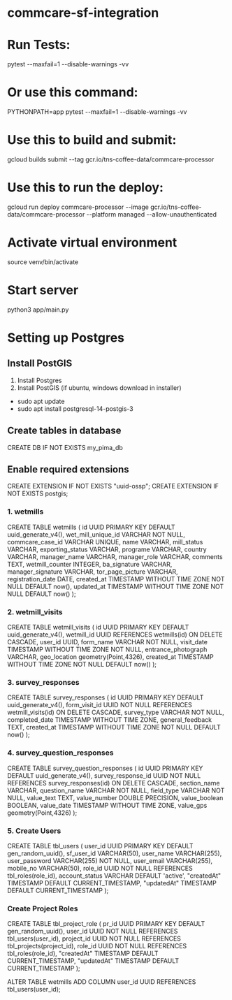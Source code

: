 # commcare-sf-integration

# Run Tests: 
pytest --maxfail=1 --disable-warnings -vv
# Or use this command: 
PYTHONPATH=app pytest --maxfail=1 --disable-warnings -vv
# Use this to build and submit: 
gcloud builds submit --tag gcr.io/tns-coffee-data/commcare-processor
# Use this to run the deploy: 
gcloud run deploy commcare-processor --image gcr.io/tns-coffee-data/commcare-processor --platform managed --allow-unauthenticated


# Activate virtual environment
source venv/bin/activate

# Start server 
python3 app/main.py


# Setting up Postgres

## Install PostGIS 
1. Install Postgres
2. Install PostGIS (if ubuntu, windows download in installer)

 - sudo apt update
 - sudo apt install postgresql-14-postgis-3


## Create tables in database

CREATE DB IF NOT EXISTS my_pima_db


## Enable required extensions
CREATE EXTENSION IF NOT EXISTS "uuid-ossp";
CREATE EXTENSION IF NOT EXISTS postgis;

### 1. wetmills
CREATE TABLE wetmills (
  id UUID PRIMARY KEY DEFAULT uuid_generate_v4(),
  wet_mill_unique_id VARCHAR NOT NULL,
  commcare_case_id VARCHAR UNIQUE,
  name VARCHAR,
  mill_status VARCHAR,
  exporting_status VARCHAR,
  programe VARCHAR,
  country VARCHAR,
  manager_name VARCHAR,
  manager_role VARCHAR,
  comments TEXT,
  wetmill_counter INTEGER,
  ba_signature VARCHAR,
  manager_signature VARCHAR,
  tor_page_picture VARCHAR,
  registration_date DATE,
  created_at TIMESTAMP WITHOUT TIME ZONE NOT NULL DEFAULT now(),
  updated_at TIMESTAMP WITHOUT TIME ZONE NOT NULL DEFAULT now()
);

### 2. wetmill_visits
CREATE TABLE wetmill_visits (
  id UUID PRIMARY KEY DEFAULT uuid_generate_v4(),
  wetmill_id UUID REFERENCES wetmills(id) ON DELETE CASCADE,
  user_id UUID,
  form_name VARCHAR NOT NULL,
  visit_date TIMESTAMP WITHOUT TIME ZONE NOT NULL,
  entrance_photograph VARCHAR,
  geo_location geometry(Point,4326),
  created_at TIMESTAMP WITHOUT TIME ZONE NOT NULL DEFAULT now()
);

### 3. survey_responses
CREATE TABLE survey_responses (
  id UUID PRIMARY KEY DEFAULT uuid_generate_v4(),
  form_visit_id UUID NOT NULL REFERENCES wetmill_visits(id) ON DELETE CASCADE,
  survey_type VARCHAR NOT NULL,
  completed_date TIMESTAMP WITHOUT TIME ZONE,
  general_feedback TEXT,
  created_at TIMESTAMP WITHOUT TIME ZONE NOT NULL DEFAULT now()
);

### 4. survey_question_responses
CREATE TABLE survey_question_responses (
  id UUID PRIMARY KEY DEFAULT uuid_generate_v4(),
  survey_response_id UUID NOT NULL REFERENCES survey_responses(id) ON DELETE CASCADE,
  section_name VARCHAR,
  question_name VARCHAR NOT NULL,
  field_type VARCHAR NOT NULL,
  value_text TEXT,
  value_number DOUBLE PRECISION,
  value_boolean BOOLEAN,
  value_date TIMESTAMP WITHOUT TIME ZONE,
  value_gps geometry(Point,4326)
);

### 5. Create Users
CREATE TABLE tbl_users (
    user_id UUID PRIMARY KEY DEFAULT gen_random_uuid(),
    sf_user_id VARCHAR(50),
    user_name VARCHAR(255),
    user_password VARCHAR(255) NOT NULL,
    user_email VARCHAR(255),
    mobile_no VARCHAR(50),
    role_id UUID NOT NULL REFERENCES tbl_roles(role_id),
    account_status VARCHAR DEFAULT 'active',
    "createdAt" TIMESTAMP DEFAULT CURRENT_TIMESTAMP,
    "updatedAt" TIMESTAMP DEFAULT CURRENT_TIMESTAMP
);

### Create Project Roles 
CREATE TABLE tbl_project_role (
    pr_id UUID PRIMARY KEY DEFAULT gen_random_uuid(),
    user_id UUID NOT NULL REFERENCES tbl_users(user_id),
    project_id UUID NOT NULL REFERENCES tbl_projects(project_id),
    role_id UUID NOT NULL REFERENCES tbl_roles(role_id),
    "createdAt" TIMESTAMP DEFAULT CURRENT_TIMESTAMP,
    "updatedAt" TIMESTAMP DEFAULT CURRENT_TIMESTAMP
);

ALTER TABLE wetmills
ADD COLUMN user_id UUID REFERENCES tbl_users(user_id);

